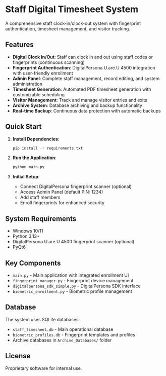 # Staff Digital Timesheet System

A comprehensive staff clock-in/clock-out system with fingerprint authentication, timesheet management, and visitor tracking.

## Features

- **Digital Clock In/Out**: Staff can clock in and out using staff codes or fingerprints (continuous scanning)
- **Fingerprint Authentication**: DigitalPersona U.are.U 4500 integration with user-friendly enrollment
- **Admin Panel**: Complete staff management, record editing, and system administration
- **Timesheet Generation**: Automated PDF timesheet generation with customizable scheduling
- **Visitor Management**: Track and manage visitor entries and exits
- **Archive System**: Database archiving and backup functionality
- **Real-time Backup**: Continuous data protection with automatic backups

## Quick Start

1. **Install Dependencies**:
   ```bash
   pip install -r requirements.txt
   ```

2. **Run the Application**:
   ```bash
   python main.py
   ```

3. **Initial Setup**:
   - Connect DigitalPersona fingerprint scanner (optional)
   - Access Admin Panel (default PIN: 1234)
   - Add staff members
   - Enroll fingerprints for enhanced security

## System Requirements

- Windows 10/11
- Python 3.13+
- DigitalPersona U.are.U 4500 fingerprint scanner (optional)
- PyQt6

## Key Components

- `main.py` - Main application with integrated enrollment UI
- `fingerprint_manager.py` - Fingerprint device management
- `digitalpersona_sdk_simple.py` - DigitalPersona SDK interface
- `biometric_enrollment.py` - Biometric profile management

## Database

The system uses SQLite databases:
- `staff_timesheet.db` - Main operational database
- `biometric_profiles.db` - Fingerprint templates and profiles
- Archive databases in `Archive_Databases/` folder

## License

Proprietary software for internal use. 